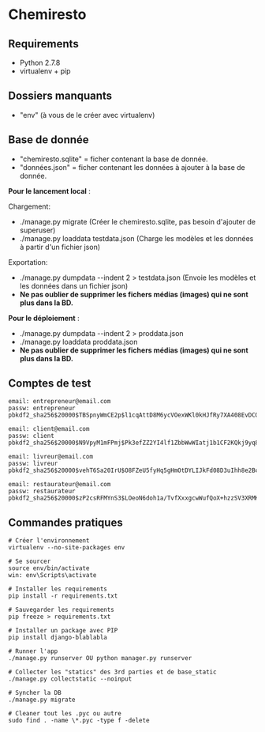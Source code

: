 # Chemiresto

## Requirements

- Python 2.7.8
- virtualenv + pip

## Dossiers manquants

- "env" (à vous de le créer avec virtualenv)

## Base de donnée

- "chemiresto.sqlite" = ficher contenant la base de donnée.
- "données.json" = ficher contenant les données à ajouter à la base de donnée.

**Pour le lancement local** :

Chargement:
- ./manage.py migrate (Créer le chemiresto.sqlite, pas besoin d'ajouter de superuser)
- ./manage.py loaddata testdata.json   (Charge les modèles et les données à partir d'un fichier json)

Exportation:
- ./manage.py dumpdata --indent 2 > testdata.json   (Envoie les modèles et les données dans un fichier json)
- **Ne pas oublier de supprimer les fichers médias (images) qui ne sont plus dans la BD.**

**Pour le déploiement** :

- ./manage.py dumpdata --indent 2 > proddata.json
- ./manage.py loaddata proddata.json
- **Ne pas oublier de supprimer les fichers médias (images) qui ne sont plus dans la BD.**

## Comptes de test

```
email: entrepreneur@email.com
passw: entrepreneur
pbkdf2_sha256$20000$TBSpnyWmCE2p$l1cqAttD8M6ycVOexWKl0kHJfRy7XA408EvDCO0sWh4=

email: client@email.com
passw: client
pbkdf2_sha256$20000$N9VpyM1mFPmj$Pk3efZZ2YI4lf1ZbbWwWIatj1b1CF2KQkj9yq8WctE8=

email: livreur@email.com
passw: livreur
pbkdf2_sha256$20000$vehT6Sa20IrU$O8FZeU5fyHq5gHmOtDYLIJkFd08D3uIhh8e2BcaFVvU=

email: restaurateur@email.com
passw: restaurateur
pbkdf2_sha256$20000$zP2csRFMYnS3$LOeoN6doh1a/TvfXxxgcwWufQoX+hzzSV3XRMKvTYxw=
```

## Commandes pratiques

```
# Créer l'environnement 
virtualenv --no-site-packages env

# Se sourcer
source env/bin/activate
win: env\Scripts\activate

# Installer les requirements
pip install -r requirements.txt

# Sauvegarder les requirements
pip freeze > requirements.txt

# Installer un package avec PIP
pip install django-blablabla

# Runner l'app
./manage.py runserver OU python manager.py runserver

# Collecter les "statics" des 3rd parties et de base_static
./manage.py collectstatic --noinput

# Syncher la DB
./manage.py migrate

# Cleaner tout les .pyc ou autre
sudo find . -name \*.pyc -type f -delete
```
